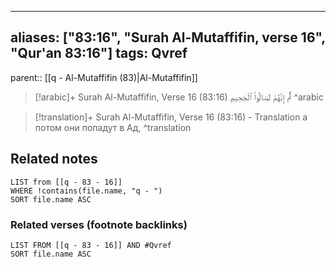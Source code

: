 
---
aliases: ["83:16", "Surah Al-Mutaffifin, verse 16", "Qur'an 83:16"]
tags: Qvref
---

parent:: [[q - Al-Mutaffifin (83)|Al-Mutaffifin]]

> [!arabic]+ Surah Al-Mutaffifin, Verse 16 (83:16)
> <span class="quran-arabic">ثُمَّ إِنَّهُمْ لَصَالُوا۟ ٱلْجَحِيمِ</span>
^arabic

> [!translation]+ Surah Al-Mutaffifin, Verse 16 (83:16) - Translation
> а потом они попадут в Ад,
^translation



## Related notes
```dataview
LIST from [[q - 83 - 16]]
WHERE !contains(file.name, "q - ")
SORT file.name ASC
```

### Related verses (footnote backlinks)
```dataview
LIST FROM [[q - 83 - 16]] AND #Qvref
SORT file.name ASC
```

